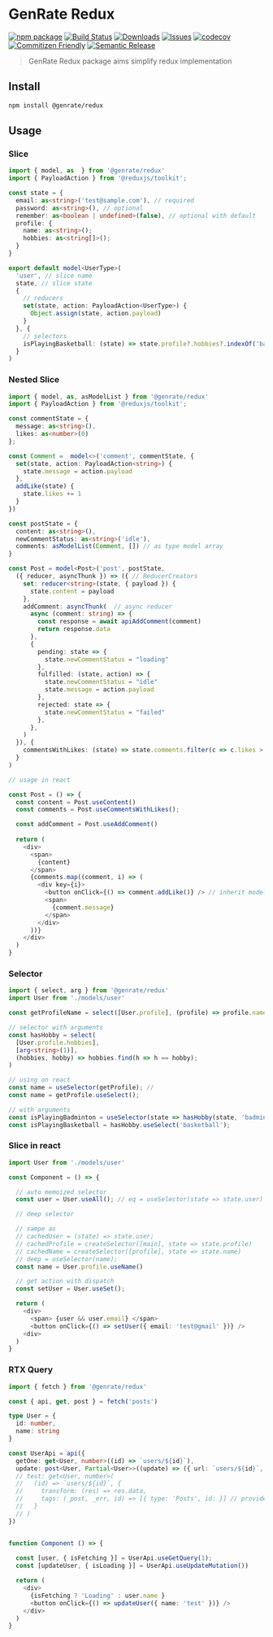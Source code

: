 # GenRate Redux

[![npm package][npm-img]][npm-url] [![Build Status][build-img]][build-url] [![Downloads][downloads-img]][downloads-url] [![Issues][issues-img]][issues-url] [![codecov][codecov-img]][codecov-url] [![Commitizen Friendly][commitizen-img]][commitizen-url] [![Semantic Release][semantic-release-img]][semantic-release-url]

> GenRate Redux package aims simplify redux implementation

## Install

```bash
npm install @genrate/redux
```

## Usage

### Slice
```ts
import { model, as  } from '@genrate/redux'
import { PayloadAction } from '@reduxjs/toolkit';

const state = {
  email: as<string>('test@sample.com'), // required
  password: as<string>(), // optional
  remember: as<boolean | undefined>(false), // optional with default
  profile: {
    name: as<string>();
    hobbies: as<string[]>();
  }
}

export default model<UserType>(
  'user', // slice name
  state, // slice state
  { 
    // reducers
    set(state, action: PayloadAction<UserType>) {
      Object.assign(state, action.payload)
    }
  }, {
    // selectors
    isPlayingBasketball: (state) => state.profile?.hobbies?.indexOf('basketball') > -1
  }
)

```

### Nested Slice

```ts
import { model, as, asModelList } from '@genrate/redux'
import { PayloadAction } from '@reduxjs/toolkit';

const commentState = { 
  message: as<string>(), 
  likes: as<number>(0) 
};

const Comment =  model<>('comment', commentState, {
  set(state, action: PayloadAction<string>) {
    state.message = action.payload
  },
  addLike(state) {
    state.likes += 1
  }
})

const postState = {
  content: as<string>(),
  newCommentStatus: as<string>('idle'),
  comments: asModelList(Comment, []) // as type model array
}

const Post = model<Post>('post', postState, 
  ({ reducer, asyncThunk }) => ({ // ReducerCreators
    set: reducer<string>(state, { payload }) {
      state.content = payload
    },
    addComment: asyncThunk(  // async reducer
      async (comment: string) => {
        const response = await apiAddComment(comment)
        return response.data
      },
      {
        pending: state => {
          state.newCommentStatus = "loading"
        },
        fulfilled: (state, action) => {
          state.newCommentStatus = "idle"
          state.message = action.payload
        },
        rejected: state => {
          state.newCommentStatus = "failed"
        },
      },
    )
  }), {
    commentsWithLikes: (state) => state.comments.filter(c => c.likes > 0)
  }
)

// usage in react 

const Post = () => {
  const content = Post.useContent()
  const comments = Post.useCommentsWithLikes();

  const addComment = Post.useAddComment()
  
  return (
    <div>
      <span>
        {content}
      </span>
      {comments.map((comment, i) => (
        <div key={i}>
          <button onClick={() => comment.addLike()} /> // inherit model actions
          <span>
            {comment.message}
          </span>
        </div>
      ))}
    </div>
  )
}

```

### Selector 

```ts
import { select, arg } from '@genrate/redux'
import User from './models/user'

const getProfileName = select([User.profile], (profile) => profile.name);

// selector with arguments
const hasHobby = select(
  [User.profile.hobbies],
  [arg<string>(1)],
  (hobbies, hobby) => hobbies.find(h => h == hobby);
)

// using on react 
const name = useSelector(getProfile); // 
const name = getProfile.useSelect();

// with arguments
const isPlayingBadminton = useSelector(state => hasHobby(state, 'badminton'));
const isPlayingBasketball = hasHobby.useSelect('basketball');

```

### Slice in react

```ts
import User from './models/user'

const Component = () => {

  // auto memoized selector
  const user = User.useAll(); // eq = useSelector(state => state.user)

  // deep selector

  // sampe as 
  // cachedUser = (state) => state.user;
  // cachedProfile = createSelector([main], state => state.profile)
  // cachedName = createSelector([profile], state => state.name)
  // deep = useSelector(name);
  const name = User.profile.useName() 

  // get action with dispatch
  const setUser = User.useSet();

  return (
    <div>
      <span> {user && user.email} </span>
      <button onClick={() => setUser({ email: 'test@gmail' })} /> 
    <div>
  )
}

```
### RTX Query 
```ts
import { fetch } from '@genrate/redux'

const { api, get, post } = fetch('posts')

type User = {
  id: number,
  name: string
}

const UserApi = api({
  getOne: get<User, number>((id) => `users/${id}`),
  update: post<User, Partial<User>>((update) => ({ url: `users/${id}`, body: update }))
  // test: get<User, number>(
  //   (id) => `users/${id}`, {
  //     transform: (res) => res.data,
  //     tags: (_post, _err, id) => [{ type: 'Posts', id: }] // provideTags
  //   } 
  // )
})


function Component () => {
  
  const [user, { isFetching }] = UserApi.useGetQuery(1);
  const [updateUser, { isLoading }] = UserApi.useUpdateMutation())

  return (
    <div> 
      {isFetching ? 'Loading' : user.name }
      <button onClick={() => updateUser({ name: 'test' })} />
    </div>
  )
}


```
[build-img]: https://github.com/GenRate/genrate-redux/actions/workflows/release.yml/badge.svg
[build-url]: https://github.com/GenRate/genrate-redux/actions/workflows/release.yml
[downloads-img]: https://img.shields.io/npm/dt/@genrate/redux
[downloads-url]: https://www.npmtrends.com/@genrate/redux
[npm-img]: https://img.shields.io/npm/v/@genrate/redux
[npm-url]: https://www.npmjs.com/package/@genrate/redux
[issues-img]: https://img.shields.io/github/issues/GenRate/genrate-redux
[issues-url]: https://github.com/GenRate/genrate-redux/issues
[codecov-img]: https://codecov.io/gh/GenRate/genrate-redux/branch/master/graph/badge.svg?token=A0V6BNMPRY
[codecov-url]: https://codecov.io/gh/GenRate/genrate-redux
[semantic-release-img]: https://img.shields.io/badge/%20%20%F0%9F%93%A6%F0%9F%9A%80-semantic--release-e10079.svg
[semantic-release-url]: https://github.com/semantic-release/semantic-release
[commitizen-img]: https://img.shields.io/badge/commitizen-friendly-brightgreen.svg
[commitizen-url]: http://commitizen.github.io/cz-cli/
